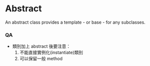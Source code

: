 # Abstract
An abstract class provides a template - or base - for any subclasses.

### QA
* 類別加上 abstract 後要注意： 
    1. 不能直接實例化(instantiate)類別
    2. 可以保留一般 method